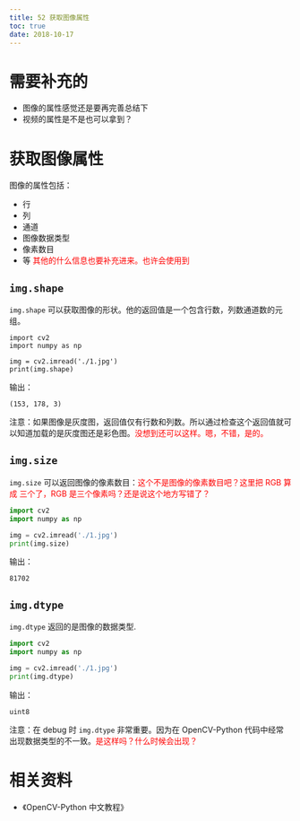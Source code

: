 ```yaml
---
title: 52 获取图像属性
toc: true
date: 2018-10-17
---
```

# 需要补充的

- 图像的属性感觉还是要再完善总结下
- 视频的属性是不是也可以拿到？

# 获取图像属性

图像的属性包括：

- 行
- 列
- 通道
- 图像数据类型
- 像素数目
- 等 <span style="color:red;">其他的什么信息也要补充进来。也许会使用到</span>

## `img.shape`

`img.shape` 可以获取图像的形状。他的返回值是一个包含行数，列数通道数的元组。

```
import cv2
import numpy as np

img = cv2.imread('./1.jpg')
print(img.shape)
```

输出：

```
(153, 178, 3)
```


注意：如果图像是灰度图，返回值仅有行数和列数。所以通过检查这个返回值就可以知道加载的是灰度图还是彩色图。<span style="color:red;">没想到还可以这样。嗯，不错，是的。</span>

## `img.size`


`img.size` 可以返回图像的像素数目：<span style="color:red;">这个不是图像的像素数目吧？这里把 RGB 算成 三个了，RGB 是三个像素吗？还是说这个地方写错了？</span>

```python
import cv2
import numpy as np

img = cv2.imread('./1.jpg')
print(img.size)
```

输出：

```
81702
```
## `img.dtype`

`img.dtype` 返回的是图像的数据类型.

```python
import cv2
import numpy as np

img = cv2.imread('./1.jpg')
print(img.dtype)
```

输出：

```
uint8
```


注意：在 debug 时 `img.dtype` 非常重要。因为在 OpenCV-Python 代码中经常出现数据类型的不一致。<span style="color:red;">是这样吗？什么时候会出现？</span>







# 相关资料

- 《OpenCV-Python 中文教程》
